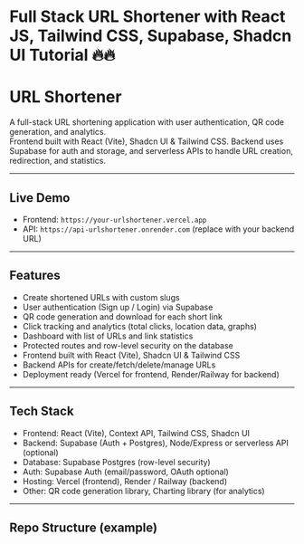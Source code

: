 # Full Stack URL Shortener with React JS, Tailwind CSS, Supabase, Shadcn UI Tutorial 🔥🔥

# URL Shortener

A full-stack URL shortening application with user authentication, QR code generation, and analytics.  
Frontend built with React (Vite), Shadcn UI & Tailwind CSS. Backend uses Supabase for auth and storage, and serverless APIs to handle URL creation, redirection, and statistics.

---

## Live Demo
- Frontend: `https://your-urlshortener.vercel.app`  
- API: `https://api-urlshortener.onrender.com` (replace with your backend URL)

---

## Features

- Create shortened URLs with custom slugs
- User authentication (Sign up / Login) via Supabase
- QR code generation and download for each short link
- Click tracking and analytics (total clicks, location data, graphs)
- Dashboard with list of URLs and link statistics
- Protected routes and row-level security on the database
- Frontend built with React (Vite), Shadcn UI & Tailwind CSS
- Backend APIs for create/fetch/delete/manage URLs
- Deployment ready (Vercel for frontend, Render/Railway for backend)

---

## Tech Stack

- Frontend: React (Vite), Context API, Tailwind CSS, Shadcn UI
- Backend: Supabase (Auth + Postgres), Node/Express or serverless API (optional)
- Database: Supabase Postgres (row-level security)
- Auth: Supabase Auth (email/password, OAuth optional)
- Hosting: Vercel (frontend), Render / Railway (backend)
- Other: QR code generation library, Charting library (for analytics)

---

## Repo Structure (example)

